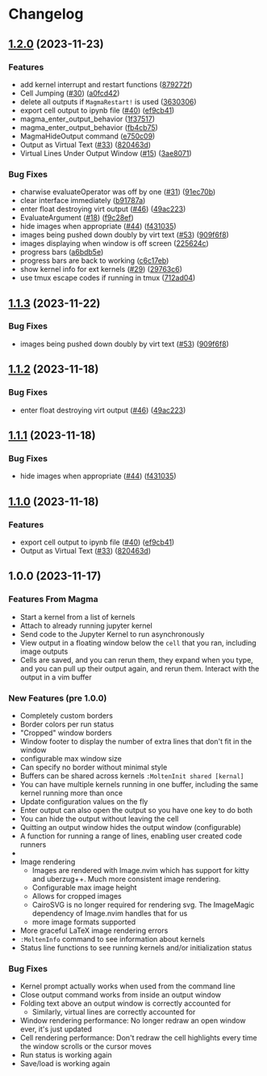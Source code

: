 # Changelog

## [1.2.0](https://github.com/vinnymeller/molten-nvim/compare/v1.1.3...v1.2.0) (2023-11-23)


### Features

* add kernel interrupt and restart functions ([879272f](https://github.com/vinnymeller/molten-nvim/commit/879272fd47be0af67de96abeac2aae02cfce28a6))
* Cell Jumping ([#30](https://github.com/vinnymeller/molten-nvim/issues/30)) ([a0fcd42](https://github.com/vinnymeller/molten-nvim/commit/a0fcd42c0052995b09d40a5e36cda66e9ef4a12e))
* delete all outputs if `MagmaRestart!` is used ([3630306](https://github.com/vinnymeller/molten-nvim/commit/36303065adaeb1bdbd5a467b3235ce41ffebf480))
* export cell output to ipynb file ([#40](https://github.com/vinnymeller/molten-nvim/issues/40)) ([ef9cb41](https://github.com/vinnymeller/molten-nvim/commit/ef9cb41381926878ee832b9c96d74accbb4fabdf))
* magma_enter_output_behavior ([1f37517](https://github.com/vinnymeller/molten-nvim/commit/1f37517ff33cf70ffb1483eb361d8d81c70ef906))
* magma_enter_output_behavior ([fb4cb75](https://github.com/vinnymeller/molten-nvim/commit/fb4cb757106f894c9239077dde28d705b49b2b01))
* MagmaHideOutput command ([e750c09](https://github.com/vinnymeller/molten-nvim/commit/e750c091f200f99a954132a95d80dc96cae11d44))
* Output as Virtual Text ([#33](https://github.com/vinnymeller/molten-nvim/issues/33)) ([820463d](https://github.com/vinnymeller/molten-nvim/commit/820463df259d2c77d080e8106f1ad48ed4e8c7b7))
* Virtual Lines Under Output Window ([#15](https://github.com/vinnymeller/molten-nvim/issues/15)) ([3ae8071](https://github.com/vinnymeller/molten-nvim/commit/3ae807147d5b32d3adb9676397f056b07a6a0757))


### Bug Fixes

* charwise evaluateOperator was off by one ([#31](https://github.com/vinnymeller/molten-nvim/issues/31)) ([91ec70b](https://github.com/vinnymeller/molten-nvim/commit/91ec70b710bc8e1de59352b1ecfb4cdb6e786c92))
* clear interface immediately ([b91787a](https://github.com/vinnymeller/molten-nvim/commit/b91787a12ec3ffabdc12b6c06efdf86c41f19e49))
* enter float destroying virt output ([#46](https://github.com/vinnymeller/molten-nvim/issues/46)) ([49ac223](https://github.com/vinnymeller/molten-nvim/commit/49ac223b5486eb751fadfd627c7618c3b65ad8c4))
* EvaluateArgument ([#18](https://github.com/vinnymeller/molten-nvim/issues/18)) ([f9c28ef](https://github.com/vinnymeller/molten-nvim/commit/f9c28efc13f7a262e27669b984f3839ff5c50c32))
* hide images when appropriate ([#44](https://github.com/vinnymeller/molten-nvim/issues/44)) ([f431035](https://github.com/vinnymeller/molten-nvim/commit/f4310356c6028b29da596888e0804655243f5db8))
* images being pushed down doubly by virt text ([#53](https://github.com/vinnymeller/molten-nvim/issues/53)) ([909f6f8](https://github.com/vinnymeller/molten-nvim/commit/909f6f890b6c607ee802ff8662892880dd78baec))
* images displaying when window is off screen ([225624c](https://github.com/vinnymeller/molten-nvim/commit/225624cc662d0050caac95586a3f54c550d79750))
* progress bars ([a6bdb5e](https://github.com/vinnymeller/molten-nvim/commit/a6bdb5ed34c0cd815fac307cf83d2e3a58afcb92))
* progress bars are back to working ([c6c17eb](https://github.com/vinnymeller/molten-nvim/commit/c6c17ebf0ff8874749d0dda56be7f2413d29c795))
* show kernel info for ext kernels ([#29](https://github.com/vinnymeller/molten-nvim/issues/29)) ([29763c6](https://github.com/vinnymeller/molten-nvim/commit/29763c6d49eaa8d0c9c9093a88fb38db34ba4875))
* use tmux escape codes if running in tmux ([712ad04](https://github.com/vinnymeller/molten-nvim/commit/712ad049051c640ae00bdd68c151dc2f0c00242c))

## [1.1.3](https://github.com/benlubas/molten-nvim/compare/v1.1.2...v1.1.3) (2023-11-22)


### Bug Fixes

* images being pushed down doubly by virt text ([#53](https://github.com/benlubas/molten-nvim/issues/53)) ([909f6f8](https://github.com/benlubas/molten-nvim/commit/909f6f890b6c607ee802ff8662892880dd78baec))

## [1.1.2](https://github.com/benlubas/molten-nvim/compare/v1.1.1...v1.1.2) (2023-11-18)


### Bug Fixes

* enter float destroying virt output ([#46](https://github.com/benlubas/molten-nvim/issues/46)) ([49ac223](https://github.com/benlubas/molten-nvim/commit/49ac223b5486eb751fadfd627c7618c3b65ad8c4))

## [1.1.1](https://github.com/benlubas/molten-nvim/compare/v1.1.0...v1.1.1) (2023-11-18)


### Bug Fixes

* hide images when appropriate ([#44](https://github.com/benlubas/molten-nvim/issues/44)) ([f431035](https://github.com/benlubas/molten-nvim/commit/f4310356c6028b29da596888e0804655243f5db8))

## [1.1.0](https://github.com/benlubas/molten-nvim/compare/v1.0.0...v1.1.0) (2023-11-18)


### Features

* export cell output to ipynb file ([#40](https://github.com/benlubas/molten-nvim/issues/40)) ([ef9cb41](https://github.com/benlubas/molten-nvim/commit/ef9cb41381926878ee832b9c96d74accbb4fabdf))
* Output as Virtual Text ([#33](https://github.com/benlubas/molten-nvim/issues/33)) ([820463d](https://github.com/benlubas/molten-nvim/commit/820463df259d2c77d080e8106f1ad48ed4e8c7b7))

## 1.0.0 (2023-11-17)

### Features From Magma

- Start a kernel from a list of kernels
- Attach to already running jupyter kernel
- Send code to the Jupyter Kernel to run asynchronously
- View output in a floating window below the `cell` that you ran, including image outputs
- Cells are saved, and you can rerun them, they expand when you type, and you can pull up their
output again, and rerun them. Interact with the output in a vim buffer

### New Features (pre 1.0.0)

- Completely custom borders
- Border colors per run status
- "Cropped" window borders
- Window footer to display the number of extra lines that don't fit in the window
- configurable max window size
- Can specify no border without minimal style
- Buffers can be shared across kernels `:MoltenInit shared [kernal]`
- You can have multiple kernels running in one buffer, including the same kernel running more than
once
- Update configuration values on the fly
- Enter output can also open the output so you have one key to do both
- You can hide the output without leaving the cell
- Quitting an output window hides the output window (configurable)
- A function for running a range of lines, enabling user created code runners
- 
- Image rendering
    - Images are rendered with Image.nvim which has support for kitty and uberzug++. Much more
    consistent image rendering.
    - Configurable max image height
    - Allows for cropped images
    - CairoSVG is no longer required for rendering svg. The ImageMagic dependency of Image.nvim
    handles that for us
    - more image formats supported
- More graceful LaTeX image rendering errors
- `:MoltenInfo` command to see information about kernels
- Status line functions to see running kernels and/or initialization status


### Bug Fixes

- Kernel prompt actually works when used from the command line
- Close output command works from inside an output window
- Folding text above an output window is correctly accounted for
    - Similarly, virtual lines are correctly accounted for
- Window rendering performance: No longer redraw an open window ever, it's just updated
- Cell rendering performance: Don't redraw the cell highlights every time the window scrolls or the
cursor moves
- Run status is working again
- Save/load is working again
